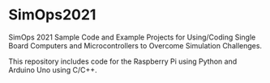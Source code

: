 # SimOps2021
SimOps 2021 Sample Code and Example Projects for Using/Coding Single Board Computers and Microcontrollers to Overcome Simulation Challenges.

This repository includes code for the Raspberry Pi using Python and Arduino Uno using C/C++.
